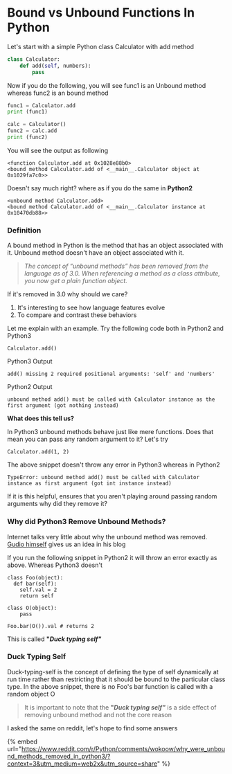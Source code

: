 # Bound vs Unbound Functions In Python

Let's start with a simple Python class Calculator with add method

```python
class Calculator:
    def add(self, numbers):
        pass
```

Now if you do the following, you will see func1 is an Unbound method whereas func2 is an bound method

```python
func1 = Calculator.add
print (func1)

calc = Calculator()
func2 = calc.add
print (func2)
```

You will see the output as following

```
<function Calculator.add at 0x1028e88b0>
<bound method Calculator.add of <__main__.Calculator object at 0x1029fa7c0>>
```

Doesn't say much right? where as if you do the same in **Python2**

```
<unbound method Calculator.add>
<bound method Calculator.add of <__main__.Calculator instance at 0x10470db88>>
```

### Definition

A bound method in Python is the method that has an object associated with it. Unbound method doesn't have an object associated with it. &#x20;

> _The concept of “unbound methods” has been removed from the language as of 3.0. When referencing a method as a class attribute, you now get a plain function object._

If it's removed in 3.0 why should we care?&#x20;

1. It's interesting to see how language features evolve
2. To compare and contrast these behaviors

Let me explain with an example. Try the following code both in Python2 and Python3

```
Calculator.add()
```

Python3 Output

```
add() missing 2 required positional arguments: 'self' and 'numbers'
```

Python2 Output

```
unbound method add() must be called with Calculator instance as the first argument (got nothing instead)
```

**What does this tell us?**

In Python3 unbound methods behave just like mere functions. Does that mean you can pass any random argument to it? Let's try

```
Calculator.add(1, 2)
```

The above snippet doesn't throw any error in Python3 whereas in Python2

```
TypeError: unbound method add() must be called with Calculator instance as first argument (got int instance instead)
```

If it is this helpful, ensures that you aren't playing around passing random arguments why did they remove it?

### Why did Python3 Remove Unbound Methods?

Internet talks very little about why the unbound method was removed. [Gudio himself](https://python-history.blogspot.com/2009/02/first-class-everything.html) gives us an idea in his blog

If you run the following snippet in Python2 it will throw an error exactly as above. Whereas Python3 doesn't

```
class Foo(object):
  def bar(self):
    self.val = 2
    return self
    
class O(object): 
    pass
    
Foo.bar(O()).val # returns 2
```

This is called **"**_**Duck typing self"**_&#x20;

### Duck Typing Self

Duck-typing-self is the concept of defining the type of self dynamically at run time rather than restricting that it should be bound to the particular class type. In the above snippet, there is no Foo's bar function is called with a random object O

> It is important to note that the **"**_**Duck typing self"**_  is a side effect of removing unbound method and not the core reason

I asked the same on reddit, let's hope to find some answers

{% embed url="https://www.reddit.com/r/Python/comments/wokoow/why_were_unbound_methods_removed_in_python3/?context=3&utm_medium=web2x&utm_source=share" %}
